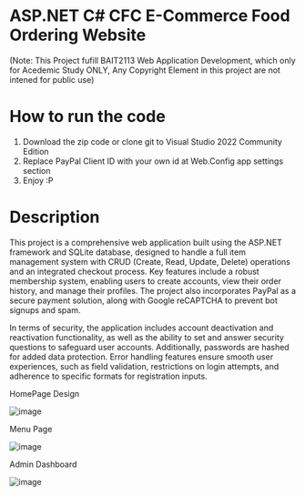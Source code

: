 # ASP.NET C# CFC E-Commerce Food Ordering Website
(Note: This Project fufill BAIT2113 Web Application Development, which only for Acedemic Study ONLY, Any Copyright Element in this project are not intened for public use)

# How to run the code
1. Download the zip code or clone git to Visual Studio 2022 Community Edition
2. Replace PayPal Client ID with your own id at Web.Config app settings section
3. Enjoy :P

# Description 
This project is a comprehensive web application built using the ASP.NET framework and SQLite database, designed to handle a full item management system with CRUD (Create, Read, Update, Delete) operations and an integrated checkout process. Key features include a robust membership system, enabling users to create accounts, view their order history, and manage their profiles. The project also incorporates PayPal as a secure payment solution, along with Google reCAPTCHA to prevent bot signups and spam.

In terms of security, the application includes account deactivation and reactivation functionality, as well as the ability to set and answer security questions to safeguard user accounts. Additionally, passwords are hashed for added data protection. Error handling features ensure smooth user experiences, such as field validation, restrictions on login attempts, and adherence to specific formats for registration inputs.

HomePage Design

![image](https://github.com/user-attachments/assets/73caab4b-e5e3-4ed6-b5b7-9138fd632f75)

Menu Page 

![image](https://github.com/user-attachments/assets/53c60820-5d68-425a-9a8b-d614eba87381)

Admin Dashboard

![image](https://github.com/user-attachments/assets/9e58851f-3170-40aa-8a3d-6a3bb789571e)
